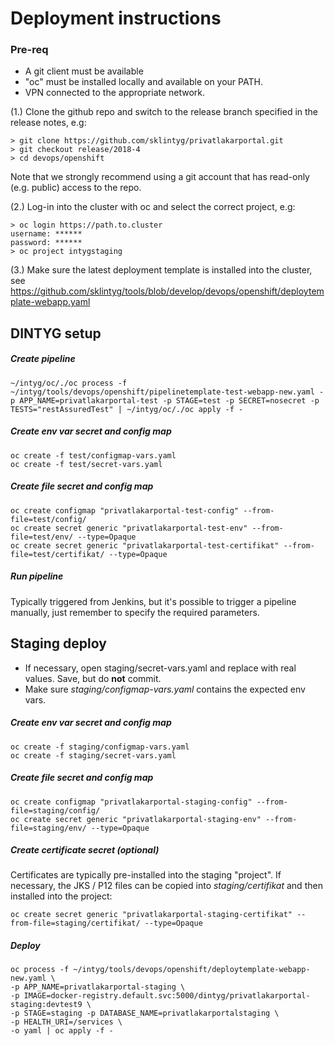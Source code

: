 # Deployment instructions

### Pre-req

- A git client must be available
- "oc" must be installed locally and available on your PATH.
- VPN connected to the appropriate network.

(1.) Clone the github repo and switch to the release branch specified in the release notes, e.g:

    
    > git clone https://github.com/sklintyg/privatlakarportal.git
    > git checkout release/2018-4
    > cd devops/openshift
    
Note that we strongly recommend using a git account that has read-only (e.g. public) access to the repo.
    
(2.) Log-in into the cluster with oc and select the correct project, e.g:

    
    > oc login https://path.to.cluster
    username: ******
    password: ******
    > oc project intygstaging

(3.) Make sure the latest deployment template is installed into the cluster, see https://github.com/sklintyg/tools/blob/develop/devops/openshift/deploytemplate-webapp.yaml

    
## DINTYG setup

##### Create pipeline

    ~/intyg/oc/./oc process -f ~/intyg/tools/devops/openshift/pipelinetemplate-test-webapp-new.yaml -p APP_NAME=privatlakarportal-test -p STAGE=test -p SECRET=nosecret -p TESTS="restAssuredTest" | ~/intyg/oc/./oc apply -f -

##### Create env var secret and config map

    oc create -f test/configmap-vars.yaml
    oc create -f test/secret-vars.yaml
    
##### Create file secret and config map

    oc create configmap "privatlakarportal-test-config" --from-file=test/config/
    oc create secret generic "privatlakarportal-test-env" --from-file=test/env/ --type=Opaque
    oc create secret generic "privatlakarportal-test-certifikat" --from-file=test/certifikat/ --type=Opaque
    
##### Run pipeline
Typically triggered from Jenkins, but it's possible to trigger a pipeline manually, just remember to specify the required parameters.

## Staging deploy

- If necessary, open staging/secret-vars.yaml and replace <placeholder> with real values. Save, but do **not** commit. 
- Make sure _staging/configmap-vars.yaml_ contains the expected env vars.

##### Create env var secret and config map

    oc create -f staging/configmap-vars.yaml
    oc create -f staging/secret-vars.yaml
    
##### Create file secret and config map

    oc create configmap "privatlakarportal-staging-config" --from-file=staging/config/
    oc create secret generic "privatlakarportal-staging-env" --from-file=staging/env/ --type=Opaque
    
##### Create certificate secret (optional)
Certificates are typically pre-installed into the staging "project". If necessary, the JKS / P12 files can be copied into _staging/certifikat_ and then installed into the project:    
    
    oc create secret generic "privatlakarportal-staging-certifikat" --from-file=staging/certifikat/ --type=Opaque

##### Deploy

    oc process -f ~/intyg/tools/devops/openshift/deploytemplate-webapp-new.yaml \
    -p APP_NAME=privatlakarportal-staging \
    -p IMAGE=docker-registry.default.svc:5000/dintyg/privatlakarportal-staging:devtest9 \
    -p STAGE=staging -p DATABASE_NAME=privatlakarportalstaging \
    -p HEALTH_URI=/services \
    -o yaml | oc apply -f -
